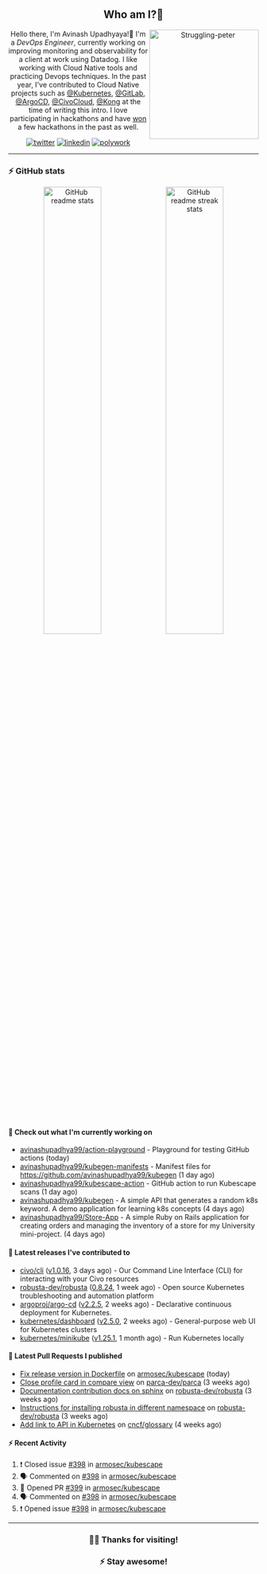 <div align='center'>
  
## Who am I?🤔

<img align="right" width="220" src="https://media.giphy.com/media/YFkpsHWCsNUUo/giphy.gif" alt="Struggling-peter" />

Hello there, I'm Avinash Upadhyaya!👋 I'm a _DevOps Engineer_, currently working on improving monitoring and observability for a client at work using Datadog. I like working with Cloud Native tools and practicing Devops techniques. In the past year, I've contributed to Cloud Native projects such as [@Kubernetes](https://github.com/pulls?q=is%3Apr+author%3Aavinashupadhya99+archived%3Afalse+user%3Akubernetes), [@GitLab](https://gitlab.com/groups/gitlab-org/-/merge_requests?scope=all&state=all&author_username=avinashupadhya99), [@ArgoCD](https://github.com/pulls?q=is%3Apr+author%3Aavinashupadhya99+archived%3Afalse+user%3Aargoproj), [@CivoCloud](https://github.com/pulls?q=is%3Apr+author%3Aavinashupadhya99+archived%3Afalse+user%3Acivo), [@Kong](https://github.com/pulls?q=is%3Apr+author%3Aavinashupadhya99+archived%3Afalse+user%3AKong) at the time of writing this intro. I love participating in hackathons and have [won](https://devpost.com/avinashupadhya99) a few hackathons in the past as well.


[![twitter](https://img.shields.io/badge/-@avinash__ukr-%231DA1F2?style=for-the-badge&logo=twitter&logoColor=ffffff)](https://twitter.com/avinash_ukr)
[![linkedin](https://img.shields.io/badge/-Avinash%20Upadhyaya-%230A67C3?style=for-the-badge&logo=linkedin&logoColor=ffffff)](https://www.linkedin.com/in/avinash-upadhyaya/)
[![polywork](https://img.shields.io/badge/-@avinashupadhya99-%23338BFF?style=for-the-badge&logo=polywork&logoColor=ffffff)](https://www.polywork.com/avinashupadhya99)

---

</div>

### ⚡ GitHub stats

<p align="center">
  <img width="48%" src="https://github-readme-stats.vercel.app/api?username=avinashupadhya99&show_icons=true&theme=tokyonight" alt="GitHub readme stats" />
  <img width="48%" src="https://github-readme-streak-stats.herokuapp.com?user=avinashupadhya99&theme=dark&hide_border=true&date_format=M%20j%5B%2C%20Y%5D" alt="GitHub readme streak stats" />
</p>

#### 👷 Check out what I'm currently working on

- [avinashupadhya99/action-playground](https://github.com/avinashupadhya99/action-playground) - Playground for testing GitHub actions (today)
- [avinashupadhya99/kubegen-manifests](https://github.com/avinashupadhya99/kubegen-manifests) - Manifest files for https://github.com/avinashupadhya99/kubegen (1 day ago)
- [avinashupadhya99/kubescape-action](https://github.com/avinashupadhya99/kubescape-action) - GitHub action to run Kubescape scans (1 day ago)
- [avinashupadhya99/kubegen](https://github.com/avinashupadhya99/kubegen) - A simple API that generates a random k8s keyword. A demo application for learning k8s concepts (4 days ago)
- [avinashupadhya99/Store-App](https://github.com/avinashupadhya99/Store-App) - A simple Ruby on Rails application for creating orders and managing the inventory of a store for my University mini-project. (4 days ago)

#### 🔭 Latest releases I've contributed to

- [civo/cli](https://github.com/civo/cli) ([v1.0.16](https://github.com/civo/cli/releases/tag/v1.0.16), 3 days ago) - Our Command Line Interface (CLI) for interacting with your Civo resources
- [robusta-dev/robusta](https://github.com/robusta-dev/robusta) ([0.8.24](https://github.com/robusta-dev/robusta/releases/tag/0.8.24), 1 week ago) - Open source Kubernetes troubleshooting and automation platform
- [argoproj/argo-cd](https://github.com/argoproj/argo-cd) ([v2.2.5](https://github.com/argoproj/argo-cd/releases/tag/v2.2.5), 2 weeks ago) - Declarative continuous deployment for Kubernetes.
- [kubernetes/dashboard](https://github.com/kubernetes/dashboard) ([v2.5.0](https://github.com/kubernetes/dashboard/releases/tag/v2.5.0), 2 weeks ago) - General-purpose web UI for Kubernetes clusters
- [kubernetes/minikube](https://github.com/kubernetes/minikube) ([v1.25.1](https://github.com/kubernetes/minikube/releases/tag/v1.25.1), 1 month ago) - Run Kubernetes locally

#### 🔨 Latest Pull Requests I published

- [Fix release version in Dockerfile](https://github.com/armosec/kubescape/pull/399) on [armosec/kubescape](https://github.com/armosec/kubescape) (today)
- [Close profile card in compare view](https://github.com/parca-dev/parca/pull/586) on [parca-dev/parca](https://github.com/parca-dev/parca) (3 weeks ago)
- [Documentation contribution docs on sphinx](https://github.com/robusta-dev/robusta/pull/182) on [robusta-dev/robusta](https://github.com/robusta-dev/robusta) (3 weeks ago)
- [Instructions for installing robusta in different namespace](https://github.com/robusta-dev/robusta/pull/180) on [robusta-dev/robusta](https://github.com/robusta-dev/robusta) (3 weeks ago)
- [Add link to API in Kubernetes](https://github.com/cncf/glossary/pull/348) on [cncf/glossary](https://github.com/cncf/glossary) (4 weeks ago)

#### ⚡ Recent Activity

<!--START_SECTION:activity-->
1. ❗️ Closed issue [#398](https://github.com/armosec/kubescape/issues/398) in [armosec/kubescape](https://github.com/armosec/kubescape)
2. 🗣 Commented on [#398](https://github.com/armosec/kubescape/issues/398) in [armosec/kubescape](https://github.com/armosec/kubescape)
3. 💪 Opened PR [#399](https://github.com/armosec/kubescape/pull/399) in [armosec/kubescape](https://github.com/armosec/kubescape)
4. 🗣 Commented on [#398](https://github.com/armosec/kubescape/issues/398) in [armosec/kubescape](https://github.com/armosec/kubescape)
5. ❗️ Opened issue [#398](https://github.com/armosec/kubescape/issues/398) in [armosec/kubescape](https://github.com/armosec/kubescape)
<!--END_SECTION:activity-->



---

<div align='center'>
  
### 🙇‍♂️ Thanks for visiting!
### ⚡ Stay awesome!
  
</div>


